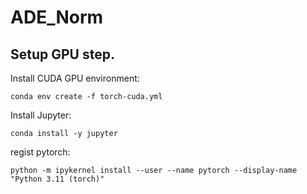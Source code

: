 # ADE_Norm

## Setup GPU step.

Install CUDA GPU environment:

    conda env create -f torch-cuda.yml

Install Jupyter: 

    conda install -y jupyter

regist pytorch: 

    python -m ipykernel install --user --name pytorch --display-name "Python 3.11 (torch)"


